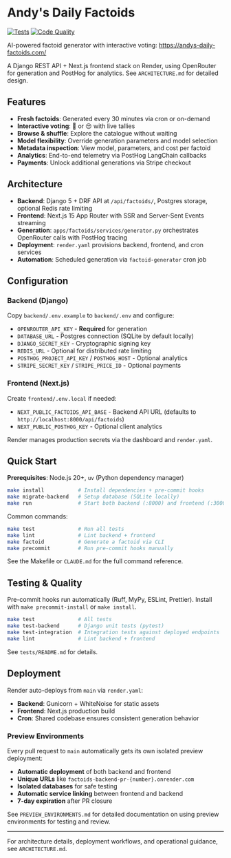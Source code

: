 # Andy's Daily Factoids

[![Tests](https://github.com/andrewm4894/andys-daily-factoids/workflows/Test%20Suite/badge.svg)](https://github.com/andrewm4894/andys-daily-factoids/actions/workflows/test.yml)
[![Code Quality](https://github.com/andrewm4894/andys-daily-factoids/workflows/Code%20Quality/badge.svg)](https://github.com/andrewm4894/andys-daily-factoids/actions/workflows/code-quality.yml)

AI-powered factoid generator with interactive voting: https://andys-daily-factoids.com/

A Django REST API + Next.js frontend stack on Render, using OpenRouter for generation and PostHog for analytics. See `ARCHITECTURE.md` for detailed design.

## Features

- **Fresh factoids**: Generated every 30 minutes via cron or on-demand
- **Interactive voting**: 🤯 or 😒 with live tallies
- **Browse & shuffle**: Explore the catalogue without waiting
- **Model flexibility**: Override generation parameters and model selection
- **Metadata inspection**: View model, parameters, and cost per factoid
- **Analytics**: End-to-end telemetry via PostHog LangChain callbacks
- **Payments**: Unlock additional generations via Stripe checkout

## Architecture

- **Backend**: Django 5 + DRF API at `/api/factoids/`, Postgres storage, optional Redis rate limiting
- **Frontend**: Next.js 15 App Router with SSR and Server-Sent Events streaming
- **Generation**: `apps/factoids/services/generator.py` orchestrates OpenRouter calls with PostHog tracing
- **Deployment**: `render.yaml` provisions backend, frontend, and cron services
- **Automation**: Scheduled generation via `factoid-generator` cron job

## Configuration

### Backend (Django)
Copy `backend/.env.example` to `backend/.env` and configure:
- `OPENROUTER_API_KEY` - **Required** for generation
- `DATABASE_URL` - Postgres connection (SQLite by default locally)
- `DJANGO_SECRET_KEY` - Cryptographic signing key
- `REDIS_URL` - Optional for distributed rate limiting
- `POSTHOG_PROJECT_API_KEY` / `POSTHOG_HOST` - Optional analytics
- `STRIPE_SECRET_KEY` / `STRIPE_PRICE_ID` - Optional payments

### Frontend (Next.js)
Create `frontend/.env.local` if needed:
- `NEXT_PUBLIC_FACTOIDS_API_BASE` - Backend API URL (defaults to `http://localhost:8000/api/factoids`)
- `NEXT_PUBLIC_POSTHOG_KEY` - Optional client analytics

Render manages production secrets via the dashboard and `render.yaml`.

## Quick Start

**Prerequisites**: Node.js 20+, `uv` (Python dependency manager)

```bash
make install           # Install dependencies + pre-commit hooks
make migrate-backend   # Setup database (SQLite locally)
make run               # Start both backend (:8000) and frontend (:3000)
```

Common commands:
```bash
make test              # Run all tests
make lint              # Lint backend + frontend
make factoid           # Generate a factoid via CLI
make precommit         # Run pre-commit hooks manually
```

See the Makefile or `CLAUDE.md` for the full command reference.

## Testing & Quality

Pre-commit hooks run automatically (Ruff, MyPy, ESLint, Prettier). Install with `make precommit-install` or `make install`.

```bash
make test              # All tests
make test-backend      # Django unit tests (pytest)
make test-integration  # Integration tests against deployed endpoints
make lint              # Lint backend + frontend
```

See `tests/README.md` for details.

## Deployment

Render auto-deploys from `main` via `render.yaml`:
- **Backend**: Gunicorn + WhiteNoise for static assets
- **Frontend**: Next.js production build
- **Cron**: Shared codebase ensures consistent generation behavior

### Preview Environments

Every pull request to `main` automatically gets its own isolated preview deployment:
- **Automatic deployment** of both backend and frontend
- **Unique URLs** like `factoids-backend-pr-{number}.onrender.com`
- **Isolated databases** for safe testing
- **Automatic service linking** between frontend and backend
- **7-day expiration** after PR closure

See `PREVIEW_ENVIRONMENTS.md` for detailed documentation on using preview environments for testing and review.

---

For architecture details, deployment workflows, and operational guidance, see `ARCHITECTURE.md`.
